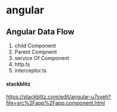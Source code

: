 # angular

<h2> Angular Data Flow </h2>

<ol>
<li> child Component </li>
<li> Parent Compnent </li>
<li> service Of Component </li>
<li> http.ts </li>
<li> interceptor.ts </li> <!----acts has a gate------->
</ol>


<h4> stackblitz </h4>

https://stackblitz.com/edit/angular-u7sveh?file=src%2Fapp%2Fapp.component.html
